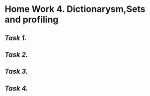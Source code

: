 # **Home Work 4. Dictionarysm,Sets and profiling**
## *Task 1.*

## *Task 2.*

## *Task 3.*

## *Task 4.*

